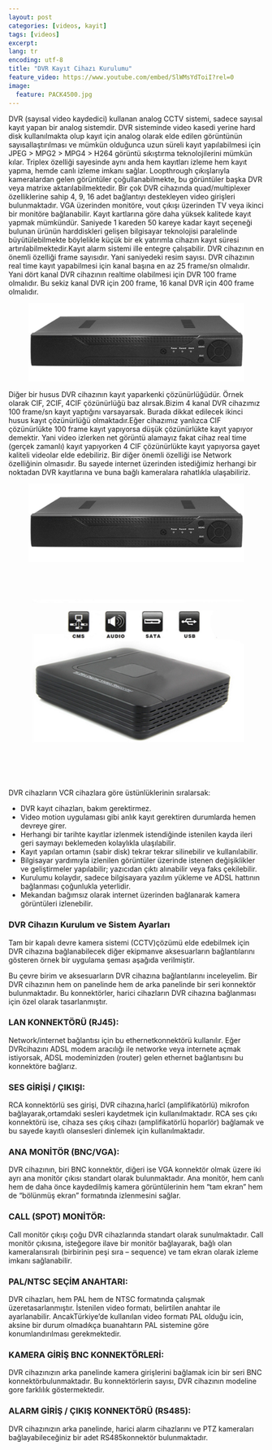 ```yaml
---
layout: post
categories: [videos, kayit]
tags: [videos]
excerpt: 
lang: tr
encoding: utf-8
title: "DVR Kayıt Cihazı Kurulumu"
feature_video: https://www.youtube.com/embed/SlWMsYdToiI?rel=0
image:
  feature: PACK4500.jpg
---
```


DVR (sayısal video kaydedici) kullanan analog CCTV sistemi, sadece sayısal kayıt
yapan bir analog sistemdir. DVR sisteminde video kasedi yerine hard disk kullanılmakta
olup kayıt için analog olarak elde edilen görüntünün sayısallaştırılması ve mümkün
olduğunca uzun süreli kayıt yapılabilmesi için JPEG > MPG2 > MPG4 > H264 görüntü
sıkıştırma teknolojilerini mümkün kılar. Triplex özelliği sayesinde aynı anda hem kayıtları
izleme hem kayıt yapma, hemde canlı izleme imkanı sağlar. Loopthrough çıkışlarıyla
kameralardan gelen görüntüler çoğullanabilmekte, bu görüntüler başka DVR veya matrixe
aktarılabilmektedir.
Bir çok DVR cihazında quad/multiplexer özelliklerine sahip 4, 9, 16 adet bağlantıyı
destekleyen video girişleri bulunmaktadır. VGA üzerinden monitöre, vout çıkışı üzerinden
TV veya ikinci bir monitöre bağlanabilir. Kayıt kartlarına göre daha yüksek kalitede kayıt
yapmak mümkündür. Saniyede 1 kareden 50 kareye kadar kayıt seçeneği bulunan ürünün
harddiskleri gelişen bilgisayar teknolojisi paralelinde büyütülebilmekte böylelikle küçük bir
ek yatırımla cihazın kayıt süresi artırılabilmektedir.Kayıt alarm sistemi ille entegre
çalışabilir.
DVR cihazının en önemli özelliği frame sayısıdır. Yani saniyedeki resim sayısı. DVR
cihazının real time kayıt yapabilmesi için kanal başına en az 25 frame/sn olmalıdır. Yani dört
kanal DVR cihazının realtime olabilmesi için DVR 100 frame olmalıdır. Bu sekiz kanal
DVR için 200 frame, 16 kanal DVR için 400 frame olmalıdır. 

<figure>
    <img src="/images/9461704327218.jpg">
</figure>

Diğer bir husus DVR cihazının kayıt yaparkenki çözünürlüğüdür. Örnek olarak CIF,
2CIF, 4CIF çözünürlüğü baz alırsak.Bizim 4 kanal DVR cihazımız 100 frame/sn kayıt
yaptığını varsayarsak. Burada dikkat edilecek ikinci husus kayıt çözünürlüğü
olmaktadır.Eğer cihazımız yanlızca CIF çözünürlükte 100 frame kayıt yapıyorsa düşük
çözünürlükte kayıt yapıyor demektir. Yani video izlerken net görüntü alamayız fakat cihaz
real time (gerçek zamanlı) kayıt yapıyorken 4 CIF çözünürlükte kayıt yapıyorsa gayet
kaliteli videolar elde edebiliriz.
Bir diğer önemli özelliği ise Network özelliğinin olmasıdır. Bu sayede internet
üzerinden istediğimiz herhangi bir noktadan DVR kayıtlarına ve buna bağlı kameralara
rahatlıkla ulaşabiliriz. 

<figure class="half">
<img src="/images/9461704327218.jpg">
<img src="/images/9461704425522.jpg">
</figure>

DVR cihazların VCR cihazlara göre üstünlüklerinin sıralarsak:
- DVR kayıt cihazları, bakım gerektirmez.
- Video motion uygulaması gibi anlık kayıt gerektiren durumlarda hemen devreye
girer.
- Herhangi bir tarihte kayıtlar izlenmek istendiğinde istenilen kayda ileri geri
saymayı beklemeden kolaylıkla ulaşılabilir.
- Kayıt yapılan ortamın (sabir disk) tekrar tekrar silinebilir ve kullanılabilir.
- Bilgisayar yardımıyla izlenilen görüntüler üzerinde istenen değişiklikler ve
geliştirmeler yapılabilir; yazıcıdan çıktı alınabilir veya faks çekilebilir.
- Kurulumu kolaydır, sadece bilgisayara yazılım yükleme ve ADSL hattının
bağlanması çoğunlukla yeterlidir.
- Mekandan bağımsız olarak internet üzerinden bağlanarak kamera görüntüleri
izlenebilir.


### DVR Cihazın Kurulum ve Sistem Ayarları
Tam bir kapalı devre kamera sistemi (CCTV)çözümü elde edebilmek için
DVR cihazına bağlanabilecek diğer ekipmanve aksesuarların bağlantılarını gösteren örnek bir uygulama şeması aşağıda verilmiştir.

Bu çevre birim ve aksesuarların DVR cihazına bağlantılarını inceleyelim. Bir DVR
cihazının hem on panelinde hem de arka panelinde bir seri konnektör bulunmaktadır. Bu konnektörler, harici cihazların DVR cihazına bağlanması için özel olarak tasarlanmıştır.

### LAN KONNEKTÖRÜ (RJ45):
Network/internet bağlantısı için bu ethernetkonnektörü kullanılır. Eğer DVRcihazını ADSL modem aracılığı ile networke veya
internete açmak istiyorsak, ADSL modeminizden (router) gelen ethernet bağlantısını bu
konnektöre bağlarız.
### SES GİRİŞİ / ÇIKIŞI:
RCA konnektörlü ses girişi, DVR cihazına,harîcî (amplifikatörlü) mikrofon bağlayarak,ortamdaki sesleri kaydetmek için kullanılmaktadır. RCA ses çıkı konnektörü ise, cihaza ses çıkış cihazı (amplifikatörlü hoparlör) bağlamak ve bu sayede kayıtlı olansesleri dinlemek için kullanılmaktadır.
### ANA MONİTÖR (BNC/VGA):
DVR cihazının, biri BNC konnektör, diğeri ise VGA konnektör olmak üzere iki ayrı ana monitör çıkısı standart olarak bulunmaktadır. Ana monitör, hem canlı hem de daha önce kaydedilmiş kamera görüntülerinin hem “tam ekran” hem de “bölünmüş ekran” formatında izlenmesini sağlar.
### CALL (SPOT) MONİTÖR:
Call monitör çıkışı çoğu DVR cihazlarında standart olarak sunulmaktadır. Call monitör çıkısına, isteğegore ilave bir monitör bağlayarak, bağlı olan kameralarısıralı (birbirinin peşi sıra – sequence) ve tam ekran olarak izleme imkanı sağlanabilir.
### PAL/NTSC SEÇİM ANAHTARI:
DVR cihazları, hem PAL hem de NTSC formatında çalışmak üzeretasarlanmıştır. İstenilen video formatı, belirtilen anahtar ile ayarlanabilir. AncakTürkiye’de kullanılan video formatı PAL olduğu icin, aksine bir durum olmadıkça buanahtarın PAL sistemine göre konumlandırılması gerekmektedir.
### KAMERA GİRİŞ BNC KONNEKTÖRLERİ:
DVR cihazınızın arka panelinde kamera girişlerini bağlamak icin bir seri BNC konnektörbulunmaktadır. Bu konnektörlerin sayısı, DVR cihazının modeline gore farklılık göstermektedir. 

### ALARM GİRİŞ / ÇIKIŞ KONNEKTÖRÜ (RS485):
DVR cihazınızın arka panelinde, harici alarm cihazlarını ve PTZ kameraları bağlayabileceğiniz bir adet RS485konnektör bulunmaktadır. 
